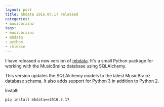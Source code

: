```yaml
---
layout: post
title: mbdata 2016.07.17 released
categories:
- musicbrainz
tags:
- musicbrainz
- mbdata
- python
- release
---
```


I have released a new version of [mbdata](https://bitbucket.org/lalinsky/mbdata).
It's a small Python package for working with the MusicBrainz database using SQLAlchemy.

This version updates the SQLAlchemy models to the latest MusicBrainz database schema.
It also adds support for Python 3 in addition to Python 2.

Install:

    pip install mbdata==2016.7.17
